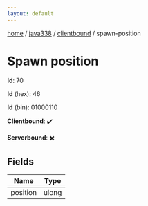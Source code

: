 ```yaml
---
layout: default
---
```


[home](/)  /  [java338](/protocol/java338)  /  [clientbound](/protocol/java338/clientbound)  /  spawn-position

# Spawn position

**Id**: 70

**Id** (hex): 46

**Id** (bin): 01000110

**Clientbound**: ✔️

**Serverbound**: ✖️

## Fields

Name | Type
---|---
position | ulong
